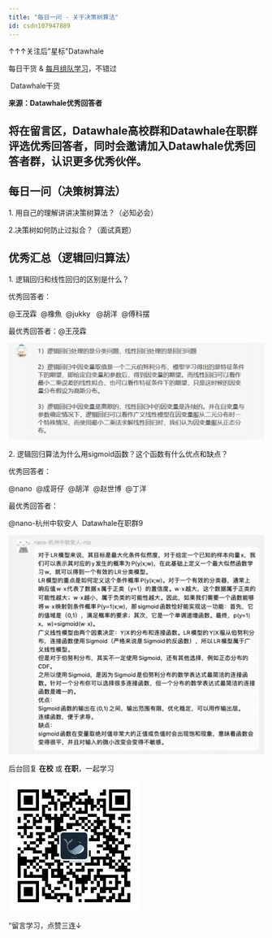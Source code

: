 ```yaml
---
title: "每日一问 - 关于决策树算法"
id: csdn107947889
---
```


↑↑↑关注后"星标"Datawhale

每日干货 & [每月组队学习](https://mp.weixin.qq.com/mp/appmsgalbum?__biz=MzIyNjM2MzQyNg%3D%3D&action=getalbum&album_id=1338040906536108033#wechat_redirect)，不错过

 Datawhale干货 

**来源：Datawhale优秀回答者**

## 将在留言区，Datawhale高校群和Datawhale在职群评选优秀回答者，同时会邀请加入Datawhale优秀回答者群，认识更多优秀伙伴。

## 每日一问（决策树算法）

1\. 用自己的理解讲讲决策树算法？（必知必会）

2.决策树如何防止过拟合？（面试真题）

## 优秀汇总（逻辑回归算法）

1\. 逻辑回归和线性回归的区别是什么？

优秀回答者：

@王茂霖  @橡魚  @jukky   @胡洋  @傅科摆

最优秀回答者：@王茂霖  

![](../img/bc3b861a2543791e578f6b14e1b5cb70.png)

2\. 逻辑回归算法为什么用sigmoid函数？这个函数有什么优点和缺点？

优秀回答者：

@nano  @成哥仔  @胡洋  @赵世博  @丁洋

最优秀回答者：

@nano-杭州中软安人  Datawhale在职群9

![](../img/29b8594fd86703bf1de9e42242459abe.png)

后台回复 **在校** 或 **在职**，一起学习

![](../img/031c1553c7de6a3d31fc35ad7774bdee.png)

“留言学习，点赞三连↓